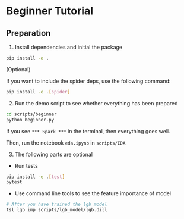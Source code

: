 # Beginner Tutorial

## Preparation

1. Install dependencies and initial the package

```bash
pip install -e .
```

(Optional)

If you want to include the spider deps, use the following command:

```bash
pip install -e .[spider]
```

2. Run the demo script to see whether everything has been prepared

```bash
cd scripts/beginner
python beginner.py
```

If you see `*** Spark ***` in the terminal, then everything goes well.

Then, run the notebook `eda.ipynb` in `scripts/EDA`

3. The following parts are optional

* Run tests

```bash
pip install -e .[test]
pytest
```

* Use command line tools to see the feature importance of model

```bash
# After you have trained the lgb model
tsl lgb imp scripts/lgb_model/lgb.dill
```
